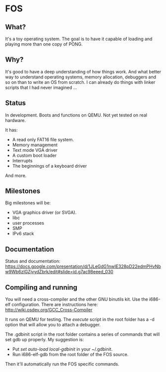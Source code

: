 # FOS
## What?
It's a toy operating system.  The goal is to have it capable of loading and playing more than one copy of PONG.  

## Why?
It's good to have a deep understanding of how things work. And what better way to understand operating systems, memory allocation, debuggers and so on than to write an OS from scratch.  I can already do things with linker scripts that I had never imagined ...

## Status
In development. Boots and functions on QEMU. Not yet tested on real hardware. 

It has:
-   A read only FAT16 file system. 
-   Memory management
-   Text mode VGA driver
-   A custom boot loader
-   Interrupts
-   The beginnings of a keyboard driver

And more.
## Milestones
Big milestones will be:
-   VGA graphics driver (or SVGA). 
-   libc
-   user processes
-   SMP
-   IPv6 stack

## Documentation

Status and documentation:
https://docs.google.com/presentation/d/1JLeGdG1nwIE328pD22edmPHvNbw9Wb6zIGZjvydZbrk/edit#slide=id.g7ac98eeed_030

## Compiling and running

You will need a cross-compiler and the other GNU binutils kit.  Use the i686-elf configuration.  There are instructions here: http://wiki.osdev.org/GCC_Cross-Compiler

It runs on QEMU for testing.  The *execute* script in the root folder has a -d option that will allow you to attach a debugger.  

The .gdbinit script in the root folder contains a series of commands that will set gdb up properly.  My suggestion is: 
- Put *set auto-load local-gdbinit* in your ~/.gdbinit.
- Run i686-elf-gdb from the root folder of the FOS source. 

Then it'll automatically run the FOS specific commands.
